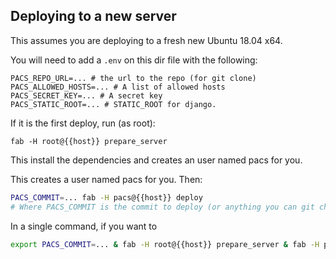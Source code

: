 ## Deploying to a new server

This assumes you are deploying to a fresh new Ubuntu 18.04 x64.

You will need to add a `.env` on this dir file with the following:
```
PACS_REPO_URL=... # the url to the repo (for git clone)
PACS_ALLOWED_HOSTS=... # A list of allowed hosts
PACS_SECRET_KEY=... # A secret key
PACS_STATIC_ROOT=... # STATIC_ROOT for django.
```

If it is the first deploy, run (as root):
```
fab -H root@{{host}} prepare_server
```

This install the dependencies and creates an user named pacs for you.


This creates a user named pacs for you. Then:
``` bash
PACS_COMMIT=... fab -H pacs@{{host}} deploy
# Where PACS_COMMIT is the commit to deploy (or anything you can git checkout into).
```

In a single command, if you want to
```bash
export PACS_COMMIT=... & fab -H root@{{host}} prepare_server & fab -H pacs@{{host}} deploy
```

